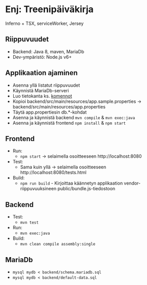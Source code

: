# Enj: Treenipäiväkirja

Inferno + TSX, serviceWorker, Jersey

## Riippuvuudet

* Backend: Java 8, maven, MariaDb
* Dev-ympäristö: Node.js v6+

## Applikaation ajaminen

* Asenna yllä listatut riippuvuudet
* Käynnistä MariaDb-serveri
* Luo tietokanta ks. [komennot](#mariadb)
* Kopioi backend/src/main/resources/app.sample.properties -> backend/src/main/resources/app.properties
* Täytä app.propertiesin db.*-kohdat
* Asenna ja käynnistä backend `mvn compile` & `mvn exec:java`
* Asenna ja käynnistä frontend `npm install` & `npm start`

## Frontend

* Run:
    * `npm start` -> selaimella osoitteeseen http://localhost:8080
* Test:
    * Sama kuin yllä -> selaimella osoitteeseen http://localhost:8080/tests.html
* Build:
    * `npm run build` - Kirjoittaa käännetyn applikaation vendor-riippuvuuksineen public/bundle.js-tiedostoon

## Backend

* Test:
    * `mvn test`
* Run:
    * `mvn exec:java`
* Build:
    * `mvn clean compile assembly:single`

## MariaDb

* `mysql mydb < backend/schema.mariadb.sql`
* `mysql mydb < backend/default-data.sql`